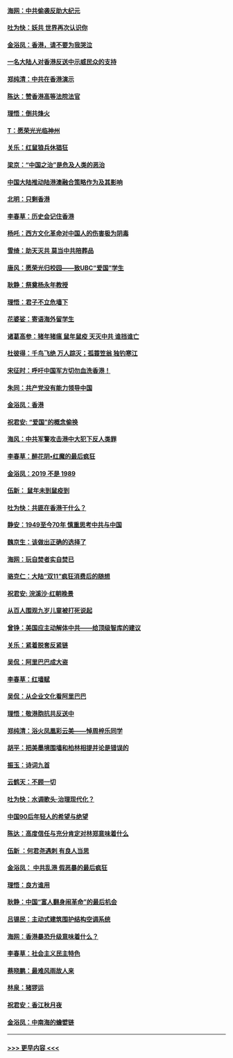 #### [海网：中共偷袭反助大纪元](../pages/nsc993/n11673515.md?t=11221944) 
#### [吐为快：妖共 世界再次认识你](../pages/nsc993/n11673506.md?t=11221944) 
#### [金浴凤：香港，请不要为我哭泣](../pages/nsc993/n11673248.md?t=11221944) 
#### [一名大陆人对香港反送中示威民众的支持](../pages/nsc993/n11672615.md?t=11221944) 
#### [郑纯清：中共在香港演示](../pages/nsc993/n11670539.md?t=11221944) 
#### [陈达：赞香港高等法院法官](../pages/nsc993/n11669542.md?t=11221944) 
#### [理悟：倒共烽火](../pages/nsc993/n11668844.md?t=11221944) 
#### [T：愿荣光光临神州](../pages/nsc993/n11668421.md?t=11221944) 
#### [关乐：红鼠狼兵休猖狂](../pages/nsc993/n11668378.md?t=11221944) 
#### [梁京：“中国之治”是危及人类的恶治](../pages/nsc993/n11668328.md?t=11221944) 
#### [中国大陆推动陆港澳融合策略作为及其影响](../pages/nsc993/n11668157.md?t=11221944) 
#### [北明：只剩香港](../pages/nsc993/n11668002.md?t=11221944) 
#### [李春草：历史会记住香港](../pages/nsc993/n11667927.md?t=11221944) 
#### [杨吒：西方文化革命对中国人的伤害极为阴毒](../pages/nsc993/n11664521.md?t=11221944) 
#### [雪绮：助天灭共 莫当中共陪葬品](../pages/nsc993/n11662650.md?t=11221944) 
#### [唐风：愿荣光归校园——致UBC“爱国”学生](../pages/nsc993/n11662194.md?t=11221944) 
#### [耿静：祭奠杨永年教授](../pages/nsc993/n11662514.md?t=11221944) 
#### [理悟：君子不立危墙下](../pages/nsc993/n11662172.md?t=11221944) 
#### [花婆娑：寄语海外留学生](../pages/nsc993/n11662121.md?t=11221944) 
#### [诸葛高参：猪年猪瘟 鼠年鼠疫 天灭中共 谁挡谁亡](../pages/nsc993/n11661980.md?t=11221944) 
#### [杜彼得：千鸟飞绝 万人踪灭；孤蓑笠翁 独钓寒江](../pages/nsc993/n11661170.md?t=11221944) 
#### [宋征时：呼吁中国军方切勿血洗香港！](../pages/nsc993/n11415318.md?t=11221944) 
#### [朱同：共产党没有能力领导中国](../pages/nsc993/n11660421.md?t=11221944) 
#### [金浴凤：香港](../pages/nsc993/n11660419.md?t=11221944) 
#### [祝君安: “爱国”的概念偷换](../pages/nsc993/n11659706.md?t=11221944) 
#### [海风：中共军警攻击港中大犯下反人类罪](../pages/nsc993/n11659632.md?t=11221944) 
#### [李春草：醉花阴•红魔的最后疯狂](../pages/nsc993/n11659287.md?t=11221944) 
#### [金浴凤：2019 不是 1989](../pages/nsc993/n11657663.md?t=11221944) 
#### [伍新： 鼠年未到鼠疫到](../pages/nsc993/n11655098.md?t=11221944) 
#### [吐为快：共匪在香港干什么？](../pages/nsc993/n11654891.md?t=11221944) 
#### [静安：1949至今70年 慎重思考中共与中国](../pages/nsc993/n11651244.md?t=11221944) 
#### [魏京生：该做出正确的选择了](../pages/nsc993/n11653084.md?t=11221944) 
#### [海网：玩自焚者实自焚已](../pages/nsc993/n11652423.md?t=11221944) 
#### [骆克仁：大陆“双11”疯狂消费后的随想](../pages/nsc993/n11652305.md?t=11221944) 
#### [祝君安: 浣溪沙·红朝晚景](../pages/nsc993/n11652258.md?t=11221944) 
#### [从百人围观九岁儿童被打死说起](../pages/nsc993/n11651030.md?t=11221944) 
#### [曾铮：美国应主动解体中共——给顶级智库的建议](../pages/nsc993/n11649888.md?t=11221944) 
#### [关乐：紧着脱套反紧链](../pages/nsc993/n11649069.md?t=11221944) 
#### [吴侃：阿里巴巴成大盗](../pages/nsc993/n11645523.md?t=11221944) 
#### [李春草：红墙赋](../pages/nsc993/n11646389.md?t=11221944) 
#### [吴侃：从企业文化看阿里巴巴](../pages/nsc993/n11645476.md?t=11221944) 
#### [理悟：敬港胞抗共反送中](../pages/nsc993/n11645466.md?t=11221944) 
#### [郑纯清：浴火凤凰彩云美——悼周梓乐同学](../pages/nsc993/n11645155.md?t=11221944) 
#### [胡平：把美墨境围墙和柏林相提并论是错误的](../pages/nsc993/n11645134.md?t=11221944) 
#### [振玉：诗词九首](../pages/nsc993/n11644081.md?t=11221944) 
#### [云鹤天：不顾一切](../pages/nsc993/n11643508.md?t=11221944) 
#### [吐为快：水调歌头·治理现代化？](../pages/nsc993/n11643485.md?t=11221944) 
#### [中国90后年轻人的希望与绝望](../pages/nsc993/n11642317.md?t=11221944) 
#### [陈达：高度信任与充分肯定对林郑意味着什么](../pages/nsc993/n11641441.md?t=11221944) 
#### [伍新 ：何君尧遇刺 有良人当思](../pages/nsc993/n11641503.md?t=11221944) 
#### [金浴凤： 中共乱港  假恶暴的最后疯狂](../pages/nsc993/n11641495.md?t=11221944) 
#### [理悟：良方谁用](../pages/nsc993/n11641463.md?t=11221944) 
#### [耿静：中国“富人翻身闹革命”的最后机会](../pages/nsc993/n11640655.md?t=11221944) 
#### [吕锡民：主动式建筑围护结构空调系统](../pages/nsc993/n11640168.md?t=11221944) 
#### [海网：香港暴恐升级意味着什么？](../pages/nsc993/n11635904.md?t=11221944) 
#### [李春草：社会主义民主特色](../pages/nsc993/n11634657.md?t=11221944) 
#### [蔡晓鹏：最难风雨故人来](../pages/nsc993/n11633145.md?t=11221944) 
#### [林泉：猪猡运](../pages/nsc993/n11631469.md?t=11221944) 
#### [祝君安：香江秋月夜](../pages/nsc993/n11631440.md?t=11221944) 
#### [金浴凤：中南海的蟾嬖链](../pages/nsc993/n11631290.md?t=11221944) 

----
#### [ >>> 更早内容 <<< ](../indexes/nsc993-earlier.md)
